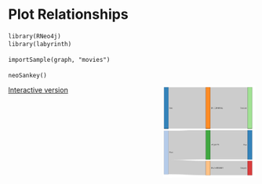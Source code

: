 
# Plot Relationships

```
library(RNeo4j)
library(labyrinth)

importSample(graph, "movies")

neoSankey()
```

<a href="url"><img src="resources/movies.png" align="right" height="188" width="188" ></a>

[Interactive version](http://darrkj.github.io/blog/labyrinth/movies)  


